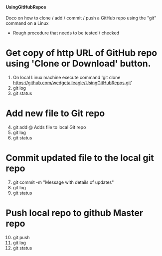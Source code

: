 #### UsingGitHubRepos
Doco on how to clone / add / commit / push a GitHub repo using the "git" command on a Linux
- Rough procedure that needs to be tested \ checked

# Get copy of http URL of GitHub repo using 'Clone or Download' button.

1. On local Linux machine execute command 'git clone https://github.com/wedgetaileagle/UsingGitHubRepos.git'
2. git log
3. git status

# Add new file to Git repo

4. git add <File Name> @ Adds file to local Git repo
5. git log
6. git status

# Commit updated file to the local git repo

7. git commit -m "Message with details of updates"
8. git log
9. git status

# Push local repo to github Master repo

10. git push
11. git log
12. git status
